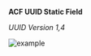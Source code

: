 **ACF UUID Static Field**

*UUID Version 1,4*

![example](https://i.imgur.com/wKiBBKF.gif "example")
